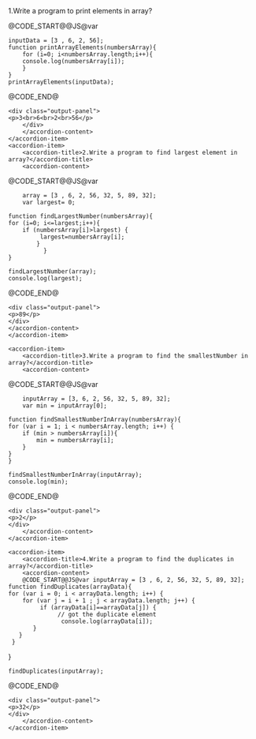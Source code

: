 
<pc-accordion>
	<accordion-item>
	<accordion-title>1.Write a program to print elements in array?</accordion-title>
	</accordion-content>
	
@CODE_START@@JS@var 
	
	inputData = [3 , 6, 2, 56];
	function printArrayElements(numbersArray){
    	for (i=0; i<numbersArray.length;i++){
        console.log(numbersArray[i]);
    	}
	}
	printArrayElements(inputData);
@CODE_END@

	<div class="output-panel">
	<p>3<br>6<br>2<br>56</p>
		</div>
		</accordion-content>
	</accordion-item>
	<accordion-item>
		<accordion-title>2.Write a program to find largest element in array?</accordion-title>
		<accordion-content>
		
		
@CODE_START@@JS@var 
		
		array = [3 , 6, 2, 56, 32, 5, 89, 32];
		var largest= 0;

	function findLargestNumber(numbersArray){
    for (i=0; i<=largest;i++){
        if (numbersArray[i]>largest) {
             largest=numbersArray[i];
        	}
    	      }
	}

	findLargestNumber(array);
	console.log(largest);
@CODE_END@


	<div class="output-panel">
	<p>89</p>
	</div>
	</accordion-content>
	</accordion-item>
	
	<accordion-item>
		<accordion-title>3.Write a program to find the smallestNumber in array?</accordion-title>
		<accordion-content>
	
@CODE_START@@JS@var 
		
		inputArray = [3, 6, 2, 56, 32, 5, 89, 32];
		var min = inputArray[0];

	function findSmallestNumberInArray(numbersArray){
    for (var i = 1; i < numbersArray.length; i++) {
        if (min > numbersArray[i]){
            min = numbersArray[i];
        }
    }
	}

	findSmallestNumberInArray(inputArray);
	console.log(min);
@CODE_END@

	<div class="output-panel">
	<p>2</p>
	</div>
		</accordion-content>
	</accordion-item>
	
	<accordion-item>
		<accordion-title>4.Write a program to find the duplicates in array?</accordion-title>
		<accordion-content>
		@CODE_START@@JS@var inputArray = [3 , 6, 2, 56, 32, 5, 89, 32];
	function findDuplicates(arrayData){
    for (var i = 0; i < arrayData.length; i++) {
        for (var j = i + 1 ; j < arrayData.length; j++) {
             if (arrayData[i]==arrayData[j]) {
                  // got the duplicate element
                   console.log(arrayData[i]);
           }
       }
  	 }
}

	findDuplicates(inputArray);
@CODE_END@

	<div class="output-panel">
	<p>32</p>
	</div>
		</accordion-content>
	</accordion-item>
	
<pc-accordion>
